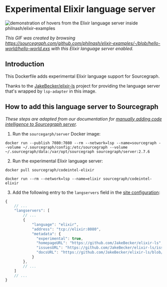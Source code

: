 # Experimental Elixir language server 

![demonstration of hovers from the Elixir language server inside philnash/elixir-examples](https://cl.ly/3h3V0e3k3a21/Screen%20Recording%202018-05-07%20at%2005.11%20PM.gif)

<!-- TODO(@ggilmore @keegancsmith @felixfbecker): Revisit creating this GIF once improved tooltip and syntax highlighting code lands-->

*This GIF was created by browsing https://sourcegraph.com/github.com/philnash/elixir-examples/-/blob/hello-world/hello-world.exs with this Elixir language server enabled.*

## Introduction

This Dockerfile adds experimental Elixir language support for Sourcegraph. 

Thanks to the [JakeBecker/elixir-ls](https://github.com/JakeBecker/elixir-ls) project for providing the language server that's wrapped by `lsp-adapter` in this image.

## How to add this language server to Sourcegraph

*These steps are adapted from our documentation for [manually adding code intelligence to Sourcegraph server](https://about.sourcegraph.com/docs/code-intelligence/install-manual/).*

1. Run the `sourcegarph/server` Docker image: 

```shell
docker run --publish 7080:7080 --rm --network=lsp --name=sourcegraph --volume ~/.sourcegraph/config:/etc/sourcegraph --volume ~/.sourcegraph/data:/var/opt/sourcegraph sourcegraph/server:2.7.6
```

2. Run the experimental Elixir language server:

  ```shell
  docker pull sourcegraph/codeintel-elixir

  docker run --rm --network=lsp --name=elixir sourcegraph/codeintel-elixir
  ```

3. Add the following entry to the `langservers` field in the [site configuration](https://about.sourcegraph.com/docs/config):

  ```js
  {
      // ...
      "langservers": [
          // ...
          {
              "language": "elixir",
              "address": "tcp://elixir:8080",
              "metadata": {
                "experimental": true,
                "homepageURL": "https://github.com/JakeBecker/elixir-ls", 
                "issuesURL": "https://github.com/JakeBecker/elixir-ls/issues", 
                "docsURL": "https://github.com/JakeBecker/elixir-ls/blob/master/README.md"
              }
          },
          // ...
      ]
      // ...
  }
  ```
